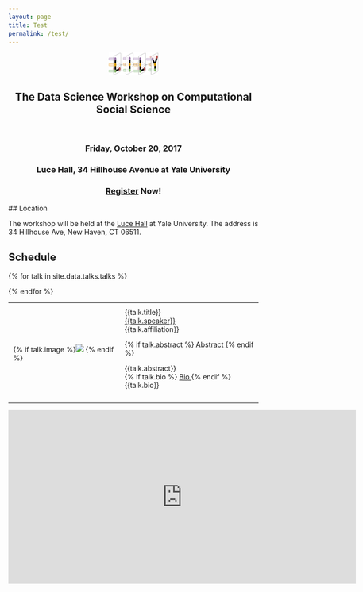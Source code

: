 ```yaml
---
layout: page
title: Test
permalink: /test/
---
```


<center><a href="https://yale-lily.github.io/"><img src="/lily-logo.png" alt="test image" width="20%" height="20%"></a></center>
 <header class="post-header">
    <h2 class="post-title">The Data Science Workshop on Computational Social Science</h2>
  </header> 



<h3 align="center">Friday, October 20, 2017</h3>
<h3 align="center">Luce Hall, 34 Hillhouse Avenue at Yale University</h3>
<h3 align="center"><a href="https://docs.google.com/forms/d/e/1FAIpQLSdXxc3x7TMrKzJq_2Ufc5mMpyiLBjd8JHLJayRFtHSdE2twSA/viewform">Register</a> Now!</h3>
## Location

The workshop will be held at the [Luce Hall](http://conferencesandevents.yale.edu/campus/venues/luce-hall) at Yale University. The address is 34 Hillhouse Ave, New Haven, CT 06511.

## Schedule
<table>
{% for talk in site.data.talks.talks %}


  <tr><td style="padding:10px">
{% if talk.image %}<img width="250px" src="{{talk.image}}"> {% endif %}
</td><td style="padding:10px">
{{talk.title}}
<br>
<a class="paper" href="{{talk.url}}">
{{talk.speaker}}</a><br>
{{talk.affiliation}} <br>

{% if talk.abstract %}
<a class="btn btn-labeled btn-primary" href="#mycollapse2" data-toggle="collapse"> Abstract </a> {% endif %} 
<div style="max-width:400px" id="mycollapse2" class="collapse">
{{talk.abstract}}
</div>
{% if talk.bio %}
<a class="btn btn-labeled btn-primary" href="#mycollapse2" data-toggle="collapse"> Bio </a> {% endif %} 
<div style="max-width:400px" id="mycollapse2" class="collapse">
{{talk.bio}}
</div>
<br>

</td></tr>

{% endfor %}
</table>

<iframe width="700" height="350" frameborder="0" scrolling="no" marginheight="0" marginwidth="0" src="https://www.google.com/maps/embed/v1/place?q=place_id:ChIJTxEsvLfZ54kRSmWXc78lmh0&key=AIzaSyC9I1jdJUkkDqPm8OXQlzPQcsVLM5juJkg" allowfullscreen></iframe>
